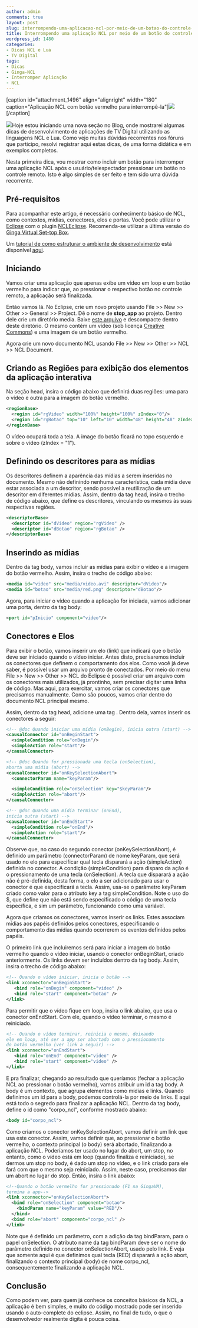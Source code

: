 ```yaml
---
author: admin
comments: true
layout: post
slug: interrompendo-uma-aplicacao-ncl-por-meio-de-um-botao-do-controle-remoto
title: Interrompendo uma aplicação NCL por meio de um botão do controle remoto
wordpress_id: 1480
categories:
- Dicas NCL e Lua
- TV Digital
tags:
- Dicas
- Ginga-NCL
- Interromper Aplicação
- NCL
---
```


[caption id="attachment_1496" align="alignright" width="180" caption="Aplicação NCL com botão vermelho para interrompê-la"][![](http://manoelcampos.com.br/wp-content/uploads/stop-ncl-app-300x225.png)](http://manoelcampos.com.br/wp-content/uploads/stop-ncl-app.png)[/caption]

[![](http://manoelcampos.com.br/wp-content/uploads/stop.png)](http://manoelcampos.com.br/wp-content/uploads/stop.png)Hoje estou iniciando uma nova seção no Blog, onde mostrarei algumas dicas de desenvolvimento de aplicações de TV Digital utilizando as linguagens NCL e Lua. Como vejo muitas dúvidas recorrentes nos fóruns que participo, resolvi registrar aqui estas dicas, de uma forma didática e em exemplos completos.

Nesta primeira dica, vou mostrar como incluir um botão para interromper uma aplicação NCL após o usuário/telespectador pressionar um botão no controle remoto. Isto é algo simples de ser feito e tem sido uma dúvida recorrente.

## Pré-requisitos

Para acompanhar este artigo, é necessário conhecimento básico de NCL, como contextos, mídias, conectores, elos e portas. Você pode utilizar o [Eclipse](http://www.eclipse.org/) com o plugin [NCLEclipse](http://www.laws.deinf.ufma.br/~ncleclipse/). Recomenda-se utilizar a última versão do [Ginga Virtual Set-top Box](http://www.gingancl.org/ferramentas.html).

Um [tutorial de como estruturar o ambiente de desenvolvimento](http://www.peta5.com.br/br/tutoriais/88-como-estruturar-seu-ambiente-de-desenvolvimento-para-o-ginga-ncl) está disponível [aqui](http://www.peta5.com.br/br/tutoriais/88-como-estruturar-seu-ambiente-de-desenvolvimento-para-o-ginga-ncl).

## Iniciando

Vamos criar uma aplicação que apenas exibe um vídeo em loop e um botão vermelho para indicar que, ao pressionar o respectivo botão no controle remoto, a aplicação será finalizada.

Então vamos lá. No Eclipse, crie um novo projeto usando File >> New >> Other >> General >> Project. Dê o nome de **stop_app** ao projeto.
Dentro dele crie um diretório media. Baixe [este arquivo](http://manoelcampos.com.br/wp-content/uploads/media.zip) e descompacte dentro deste diretório. O mesmo contém um vídeo (sob licença [Creative Commons](http://creativecommons.org/videos/wanna-work-together)) e uma imagem de um botão vermelho.

Agora crie um novo documento NCL usando File >> New >> Other >> NCL >> NCL Document.

## Criando as Regiões para exibição dos elementos da aplicação interativa

Na seção head, insira o código abaixo que definirá duas regiões: uma para o vídeo e outra para a imagem do botão vermelho.

```xml
<regionBase>
  <region id="rgVideo" width="100%" height="100%" zIndex="0"/>
  <region id="rgBotao" top="10" left="10" width="48" height="48" zIndex="1"/>
</regionBase>
```

O vídeo ocupará toda a tela. A image do botão ficará no topo esquerdo e sobre o vídeo (zIndex = "1").

## Definindo os descritores para as mídias

Os descritores definem a aparência das mídias a serem inseridas no documento. Mesmo não definindo nenhuma característica, cada mídia deve estar associada a um descritor, sendo possível a reutilização de um descritor em diferentes mídias. Assim, dentro da tag head, insira o trecho de código abaixo, que define os descritores, vinculando os mesmos às suas respectivas regiões.

```xml
<descriptorBase>
  <descriptor id="dVideo" region="rgVideo" />
  <descriptor id="dBotao" region="rgBotao" />
</descriptorBase>
```

## Inserindo as mídias

Dentro da tag body, vamos incluir as mídias para exibir o vídeo e a imagem do botão vermelho. Assim, insira o trecho de código abaixo:

```xml
<media id="video" src="media/video.avi" descriptor="dVideo"/>
<media id="botao" src="media/red.png" descriptor="dBotao"/>
```

Agora, para iniciar o vídeo quando a aplicação for iniciada, vamos adicionar uma porta, dentro da tag body:

```xml
<port id="pInicio" component="video"/>
```

## Conectores e Elos

Para exibir o botão, vamos inserir um elo (link) que indicará que o botão deve ser iniciado quando o vídeo iniciar. Antes disto, precisaremos incluir os conectores que definem o comportamento dos elos. Como você já deve saber, é possível usar um arquivo pronto de conectados. Por meio do menu File >> New >> Other >> NCL do Eclipse é possível criar um arquivo com os conectores mais utilizados, já prontinho, sem precisar digitar uma linha de código. Mas aqui, para exercitar, vamos criar os conectores que precisamos manualmente. Como são poucos, vamos criar dentro do documento NCL principal mesmo.

Assim, dentro da tag head, adicione uma tag <connectorBase></connectorBase>. Dentro dela, vamos inserir os conectores a seguir:

```xml
<!-- @doc Quando iniciar uma mídia (onBegin), inicia outra (start) -->
<causalConnector id="onBeginStart">
  <simpleCondition role="onBegin"/>
  <simpleAction role="start"/>
</causalConnector>

<!-- @doc Quando for pressionada uma tecla (onSelection),
aborta uma mídia (abort) -->
<causalConnector id="onKeySelectionAbort">
  <connectorParam name="keyParam"/>

  <simpleCondition role="onSelection" key="$keyParam"/>
  <simpleAction role="abort"/>
</causalConnector>

<!-- @doc Quando uma mídia terminar (onEnd),
inicia outra (start) -->
<causalConnector id="onEndStart">
  <simpleCondition role="onEnd"/>
  <simpleAction role="start"/>
</causalConnector>
```

Observe que, no caso do segundo conector (onKeySelectionAbort), é definido um parâmetro (connectorParam) de nome keyParam, que será usado no elo para especificar qual tecla disparará a ação (simpleAction) definida no conector. A condição (simpleCondition) para disparo da ação é o pressionamento de uma tecla (onSelection). A tecla que disparará a ação não é pré-definida, desta forma, o elo a ser adicionado para usar o conector é que especificará a tecla. Assim, usa-se o parâmetro keyParam criado como valor para o atributo key a tag simpleCondition. Note o uso do $, que define que não está sendo especificado o código de uma tecla específica, e sim um parâmetro, funcionando como uma variável.

Agora que criamos os conectores, vamos inserir os links. Estes associam mídias aos papéis definidos pelos conectores, especificando o comportamento das mídias quando ocorrerem os eventos definidos pelos papéis.

O primeiro link que incluiremos será para iniciar a imagem do botão vermelho quando o vídeo iniciar, usando o conector onBeginStart, criado anteriormente. Os links devem ser incluídos dentro da tag body. Assim, insira o trecho de código abaixo:

```xml
<!-- Quando o vídeo iniciar, inicia o botão -->
<link xconnector="onBeginStart">
   <bind role="onBegin" component="video" />
   <bind role="start" component="botao" />
</link>
```

Para permitir que o vídeo fique em loop, insira o link abaixo, que usa o conector onEndStart. Com ele, quando o vídeo terminar, o mesmo é reiniciado.

```xml
<!-- Quando o vídeo terminar, reinicia o mesmo, deixando
ele em loop, até ser a app ser abortado com o pressionamento
do botão vermelho (ver link a seguir) -->
<link xconnector="onEndStart">
   <bind role="onEnd" component="video" />
   <bind role="start" component="video" />
</link>
```

E pra finalizar, chegando ao resultado que queríamos (fechar a aplicação NCL ao pressionar o botão vermelho), vamos atribuir um id a tag body. A body é um contexto, que agrupa elementos como mídias e links. Quando definimos um id para a body, podemos controlá-la por meio de links. E aqui está todo o segredo para finalizar a aplicação NCL. Dentro da tag body, define o id como "corpo_ncl", conforme mostrado abaixo:

```xml
<body id="corpo_ncl">
```

Como criamos o conector onKeySelectionAbort, vamos definir um link que usa este conector. Assim, vamos definir que, ao pressionar o botão vermelho, o contexto principal (o body) será abortado, finalizando a aplicação NCL. Poderíamos ter usado no lugar do abort, um stop, no entanto, como o vídeo está em loop (quando finaliza é reiniciado), se dermos um stop no body, é dado um stop no vídeo, e o link criado para ele fará com que o mesmo seja reiniciado. Assim, neste caso, precisamos dar um abort no lugar do stop. Então, insira o link abaixo:

```xml
<!--Quando o botão vermelho for pressionado (F1 na GingaVM),
termina a app-->
<link xconnector="onKeySelectionAbort">
  <bind role="onSelection" component="botao">
    <bindParam name="keyParam" value="RED"/>
  </bind>
  <bind role="abort" component="corpo_ncl" />
</link>
```

Note que é definido um parâmetro, com a adição da tag bindParam, para o papel onSelection. O atributo name da tag bindParam deve ser o nome do parâmetro definido no conector onSelectionAbort, usado pelo link. E veja que somente aqui é que definimos qual tecla (RED) disparará a ação abort, finalizando o contexto principal (body) de nome corpo_ncl, consequentemente finalizando a aplicação NCL.

## Conclusão

Como podem ver, para quem já conhece os conceitos básicos da NCL, a aplicação é bem simples, e muito do código mostrado pode ser inserido usando o auto-complete do eclipse. Assim, no final de tudo, o que o desenvolvedor realmente digita é pouca coisa.


